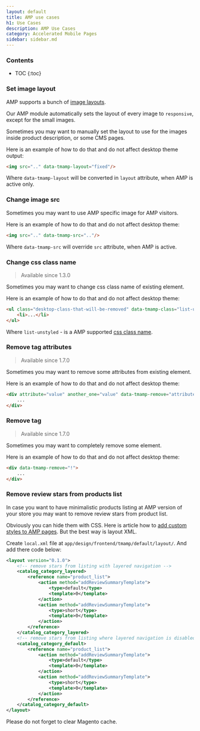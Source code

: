 ```yaml
---
layout: default
title: AMP use cases
h1: Use Cases
description: AMP Use Cases
category: Accelerated Mobile Pages
sidebar: sidebar.md
---
```


### Contents

* TOC
{:toc}

### Set image layout

AMP supports a bunch of
[image layouts](https://www.ampproject.org/docs/reference/components/amp-img).

Our AMP module automatically sets the layout of every image to `responsive`,
except for the small images.

Sometimes you may want to manually set the layout to use for the images inside
product description, or some CMS pages.

Here is an example of how to do that and do not affect desktop theme output:

```html
<img src=".." data-tmamp-layout="fixed"/>
```

Where `data-tmamp-layout` will be converted in `layout` attribute, when AMP is
active only.

### Change image src

Sometimes you may want to use AMP specific image for AMP visitors.

Here is an example of how to do that and do not affect desktop theme:

```html
<img src=".." data-tmamp-src=".."/>
```

Where `data-tmamp-src` will override `src` attribute, when AMP is active.

### Change css class name

> Available since 1.3.0

Sometimes you may want to change css class name of existing element.

Here is an example of how to do that and do not affect desktop theme:

```html
<ul class="desktop-class-that-will-be-removed" data-tmamp-class="list-unstyled">
    <li>...</li>
</ul>
```

Where `list-unstyled` - is a AMP supported
[css class name](/m1/extensions/amp/customization/css-helpers/).

### Remove tag attributes

> Available since 1.7.0

Sometimes you may want to remove some attributes from existing element.

Here is an example of how to do that and do not affect desktop theme:

```html
<div attribute="value" another_one="value" data-tmamp-remove="attribute,another_one">
    ...
</div>
```

### Remove tag

> Available since 1.7.0

Sometimes you may want to completely remove some element.

Here is an example of how to do that and do not affect desktop theme:

```html
<div data-tmamp-remove="!">
    ...
</div>
```

### Remove review stars from products list

In case you want to have minimalistic products listing at AMP version of your store you may want to remove review stars from product list.

Obviously you can hide them with CSS. Here is article how to [add custom styles to AMP pages](../customization/design/custom-styles/). But the best way is layout XML.

Create `local.xml` file at `app/design/frontend/tmamp/default/layout/`. And add there code below:

```xml
<layout version="0.1.0">
    <!-- remove stars from listing with layered navigation -->
    <catalog_category_layered>
        <reference name="product_list">
            <action method="addReviewSummaryTemplate">
                <type>default</type>
                <template>0</template>
            </action>
            <action method="addReviewSummaryTemplate">
                <type>short</type>
                <template>0</template>
            </action>
        </reference>
    </catalog_category_layered>
    <!-- remove stars from listing where layered navigation is disabled -->
    <catalog_category_default>
        <reference name="product_list">
            <action method="addReviewSummaryTemplate">
                <type>default</type>
                <template>0</template>
            </action>
            <action method="addReviewSummaryTemplate">
                <type>short</type>
                <template>0</template>
            </action>
        </reference>
    </catalog_category_default>
</layout>
```

Please do not forget to clear Magento cache.
